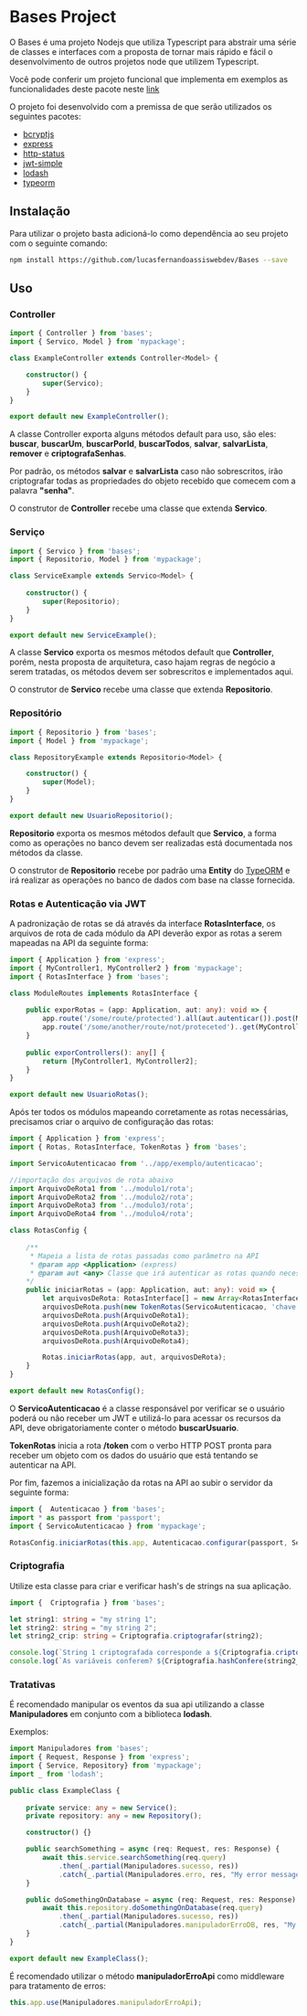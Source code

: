 # Bases Project

O Bases é uma projeto Nodejs que utiliza Typescript para abstrair uma série de classes e interfaces com a proposta de tornar mais rápido e fácil o desenvolvimento de outros projetos node que utilizem Typescript.

Você pode conferir um projeto funcional que implementa em exemplos as funcionalidades deste pacote neste [link](https://github.com/lucasfernandoassiswebdev/DemoProject)

O projeto foi desenvolvido com a premissa de que serão utilizados os seguintes pacotes:
- [bcryptjs](https://www.npmjs.com/package/bcryptjs)
- [express](https://expressjs.com/pt-br/)
- [http-status](https://www.npmjs.com/package/http-status)
- [jwt-simple](https://www.npmjs.com/package/jwt-simple)
- [lodash](https://lodash.com/)
- [typeorm](https://typeorm.io/#/)

## Instalação
Para utilizar o projeto basta adicioná-lo como dependência ao seu projeto com o seguinte comando:
```bash
npm install https://github.com/lucasfernandoassiswebdev/Bases --save
```

## Uso

### Controller

```typescript
import { Controller } from 'bases';
import { Servico, Model } from 'mypackage';

class ExampleController extends Controller<Model> {

    constructor() {
        super(Servico);
    }
}

export default new ExampleController();  
```

A classe Controller exporta alguns métodos default para uso, são eles: **buscar**, **buscarUm**, **buscarPorId**, **buscarTodos**, **salvar**, **salvarLista**, **remover** e **criptografaSenhas**.

Por padrão, os métodos **salvar** e **salvarLista** caso não sobrescritos, irão criptografar todas as propriedades do objeto recebido que comecem com a palavra **"senha"**. 

O construtor de **Controller** recebe uma classe que extenda **Servico**.

### Serviço

```typescript
import { Servico } from 'bases';
import { Repositorio, Model } from 'mypackage';

class ServiceExample extends Servico<Model> {
    
    constructor() {
        super(Repositorio);
    }    
}

export default new ServiceExample();  
```

A classe **Servico** exporta os mesmos métodos default que **Controller**, porém, nesta proposta de arquitetura, caso hajam regras de negócio a serem tratadas, os métodos devem ser sobrescritos e implementados aqui.

O construtor de **Servico** recebe uma classe que extenda **Repositorio**.

### Repositório

```typescript
import { Repositorio } from 'bases';
import { Model } from 'mypackage';

class RepositoryExample extends Repositorio<Model> {

    constructor() {
        super(Model);
    }    
}

export default new UsuarioRepositorio();
```

**Repositorio** exporta os mesmos métodos default que **Servico**, a forma como as operações no banco devem ser realizadas está documentada nos métodos da classe.

O construtor de **Repositorio** recebe por padrão uma **Entity** do [TypeORM](https://typeorm.io/#/entities) e irá realizar as operações no banco de dados com base na classe fornecida.

### Rotas e Autenticação via JWT

A padronização de rotas se dá através da interface **RotasInterface**, os arquivos de rota de cada módulo da API deverão expor as rotas a serem mapeadas na API da seguinte forma:

```typescript
import { Application } from 'express';
import { MyController1, MyController2 } from 'mypackage';
import { RotasInterface } from 'bases';

class ModuleRoutes implements RotasInterface {
   
    public exporRotas = (app: Application, aut: any): void => {
        app.route('/some/route/protected').all(aut.autenticar()).post(MyController1.doSomething);
        app.route('/some/another/route/not/proteceted')..get(MyController2.doSomething);    
    }
        
    public exporControllers(): any[] {
        return [MyController1, MyController2];
    }
}

export default new UsuarioRotas();
```

Após ter todos os módulos mapeando corretamente as rotas necessárias, precisamos criar o arquivo de configuração das rotas:

```typescript
import { Application } from 'express';
import { Rotas, RotasInterface, TokenRotas } from 'bases';

import ServicoAutenticacao from '../app/exemplo/autenticacao';

//importação dos arquivos de rota abaixo
import ArquivoDeRota1 from '../modulo1/rota';
import ArquivoDeRota2 from '../modulo2/rota';
import ArquivoDeRota3 from '../modulo3/rota';
import ArquivoDeRota4 from '../modulo4/rota';

class RotasConfig {
    
    /** 
     * Mapeia a lista de rotas passadas como parâmetro na API
     * @param app <Application> (express)
     * @param aut <any> Classe que irá autenticar as rotas quando necessário     
    */
    public iniciarRotas = (app: Application, aut: any): void => {
        let arquivosDeRota: RotasInterface[] = new Array<RotasInterface>();
        arquivosDeRota.push(new TokenRotas(ServicoAutenticacao, 'chave de criptografia'));
        arquivosDeRota.push(ArquivoDeRota1);
        arquivosDeRota.push(ArquivoDeRota2);
        arquivosDeRota.push(ArquivoDeRota3);
        arquivosDeRota.push(ArquivoDeRota4);

        Rotas.iniciarRotas(app, aut, arquivosDeRota);
    }
}

export default new RotasConfig();
```

O **ServicoAutenticacao** é a classe responsável por verificar se o usuário poderá ou não receber um JWT e utilizá-lo para acessar os recursos da API, deve obrigatoriamente conter o método **buscarUsuario**.

**TokenRotas** inicia a rota **/token** com o verbo HTTP POST pronta para receber um objeto com os dados do usuário que está tentando se autenticar na API.

Por fim, fazemos a inicialização da rotas na API ao subir o servidor da seguinte forma: 

```typescript
import {  Autenticacao } from 'bases';
import * as passport from 'passport';
import { ServicoAutenticacao } from 'mypackage';

RotasConfig.iniciarRotas(this.app, Autenticacao.configurar(passport, ServicoAutenticacao, 'chave de criptografia'));
```

### Criptografia

Utilize esta classe para criar e verificar hash's de strings na sua aplicação.

```typescript
import {  Criptografia } from 'bases';

let string1: string = "my string 1";
let string2: string = "my string 2";
let string2_crip: string = Criptografia.criptografar(string2);

console.log(`String 1 criptografada corresponde a ${Criptografia.criptografar(string1)}`);
console.log(`As variáveis conferem? ${Criptografia.hashConfere(string2_crip, string2)}`);
```

### Tratativas

É recomendado manipular os eventos da sua api utilizando a classe **Manipuladores** em conjunto com a biblioteca **lodash**.

Exemplos:

```typescript
import Manipuladores from 'bases';
import { Request, Response } from 'express';
import { Service, Repository} from 'mypackage';
import _ from 'lodash';

public class ExampleClass {
    
    private service: any = new Service();
    private repository: any = new Repository();

    constructor() {}

    public searchSomething = async (req: Request, res: Response) {
        await this.service.searchSomething(req.query)
            .then(_.partial(Manipuladores.sucesso, res))
            .catch(_.partial(Manipuladores.erro, res, "My error message"));
    }

    public doSomethingOnDatabase = async (req: Request, res: Response) {
        await this.repository.doSomethingOnDatabase(req.query)
            .then(_.partial(Manipuladores.sucesso, res))
            .catch(_.partial(Manipuladores.manipuladorErroDB, res, "My error message"));
    }  
}

export default new ExampleClass();
```

É recomendado utilizar o método **manipuladorErroApi** como middleware para tratamento de erros:

```typescript
this.app.use(Manipuladores.manipuladorErroApi);
```



